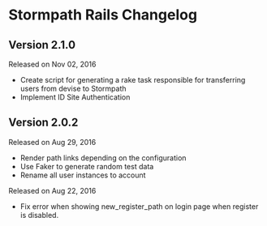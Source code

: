 Stormpath Rails Changelog
============================

Version 2.1.0
-------------
Released on Nov 02, 2016
- Create script for generating a rake task responsible for transferring users from devise to Stormpath
- Implement ID Site Authentication


Version 2.0.2
-------------
Released on Aug 29, 2016
- Render path links depending on the configuration
- Use Faker to generate random test data
- Rename all user instances to account

Released on Aug 22, 2016

- Fix error when showing new_register_path on login page when register is disabled.
